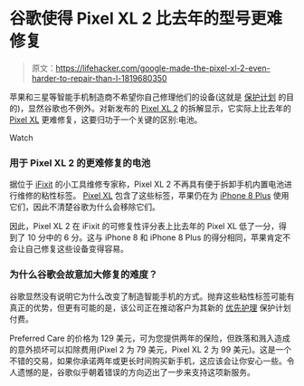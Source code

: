 # 谷歌使得 Pixel XL 2 比去年的型号更难修复

> 原文：<https://lifehacker.com/google-made-the-pixel-xl-2-even-harder-to-repair-than-l-1819680350>

苹果和三星等智能手机制造商不希望你自己修理他们的设备(这就是 [保护计划](https://lifehacker.com/shop-amazon-for-applecare-first-before-buying-from-appl-5586783) 的目的)，显然谷歌也不例外。对新发布的 [Pixel XL 2](https://lifehacker.com/how-does-google-s-pixel-2-stack-up-to-its-predecessor-1819148085) 的拆解显示，它实际上比去年的 [Pixel XL](https://lifehacker.com/10-useful-hidden-features-on-google-s-pixel-phone-1789809296) 更难修复，这要归功于一个关键的区别:电池。

Watch

### 用于 Pixel XL 2 的更难修复的电池

据位于 [iFixit](https://www.ifixit.com/Teardown/Google+Pixel+2+XL+Teardown/98093) 的小工具维修专家称，Pixel XL 2 不再具有便于拆卸手机内置电池进行维修的粘性标签。 [Pixel XL](https://www.ifixit.com/Teardown/Google+Pixel+2+XL+Teardown/98093) 包含了这些标签，苹果仍在为 [iPhone 8 Plus](https://www.ifixit.com/Teardown/iPhone+8+Plus+Teardown/97482) 使用它们，因此不清楚谷歌为什么会移除它们。

因此，Pixel XL 2 在 iFixit 的可修复性评分表上比去年的 Pixel XL 低了一分，得到了 10 分中的 6 分。这与 iPhone 8 和 iPhone 8 Plus 的得分相同，苹果肯定不会让自己修复这些设备变得容易。

### 为什么谷歌会故意加大修复的难度？

谷歌显然没有说明它为什么改变了制造智能手机的方式。抛弃这些粘性标签可能有真正的优势，但更有可能的是，该公司正在推动客户为其新的 [优先护理](https://store.google.com/us/magazine/preferred_care?hl=en-US) 保护计划付费。

Preferred Care 的价格为 129 美元，可为您提供两年的保险，但跌落和溅入造成的意外损坏可以扣除费用(Pixel 2 为 79 美元，Pixel XL 2 为 99 美元)。这是一个不错的交易，如果你承诺两年或更长时间购买新手机，这应该会让你安心一些。令人遗憾的是，谷歌似乎朝着错误的方向迈出了一步来支持这项新服务。